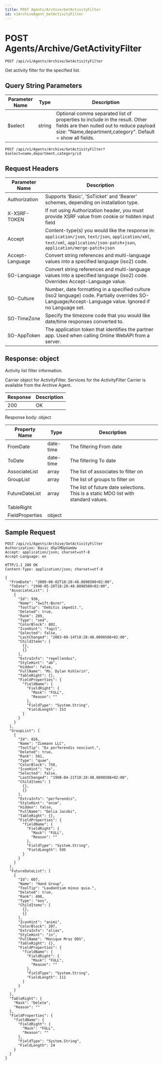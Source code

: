 ```yaml
---
title: POST Agents/Archive/GetActivityFilter
id: v1ArchiveAgent_GetActivityFilter
---
```


# POST Agents/Archive/GetActivityFilter

```http
POST /api/v1/Agents/Archive/GetActivityFilter
```

Get activity filter for the specified list.







## Query String Parameters

| Parameter Name | Type |  Description |
|----------------|------|--------------|
| $select | string |  Optional comma separated list of properties to include in the result. Other fields are then nulled out to reduce payload size: "Name,department,category". Default = show all fields. |

```http
POST /api/v1/Agents/Archive/GetActivityFilter?$select=name,department,category/id
```


## Request Headers

| Parameter Name | Description |
|----------------|-------------|
| Authorization  | Supports 'Basic', 'SoTicket' and 'Bearer' schemes, depending on installation type. |
| X-XSRF-TOKEN   | If not using Authorization header, you must provide XSRF value from cookie or hidden input field |
| Accept         | Content-type(s) you would like the response in: `application/json`, `text/json`, `application/xml`, `text/xml`, `application/json-patch+json`, `application/merge-patch+json` |
| Accept-Language | Convert string references and multi-language values into a specified language (iso2) code. |
| SO-Language | Convert string references and multi-language values into a specified language (iso2) code. Overrides Accept-Language value. |
| SO-Culture | Number, date formatting in a specified culture (iso2 language) code. Partially overrides SO-Language/Accept-Language value. Ignored if no Language set. |
| SO-TimeZone | Specify the timezone code that you would like date/time responses converted to. |
| SO-AppToken | The application token that identifies the partner app. Used when calling Online WebAPI from a server. |


## Response: object

Activity list filter information.



Carrier object for ActivityFilter.
Services for the ActivityFilter Carrier is available from the <see cref="T:SuperOffice.CRM.Services.IArchiveAgent">Archive Agent</see>.

| Response | Description |
|----------------|-------------|
| 200 | OK |

Response body: object

| Property Name | Type |  Description |
|----------------|------|--------------|
| FromDate | date-time | The filtering From date |
| ToDate | date-time | The filtering To date |
| AssociateList | array | The list of associates to filter on |
| GroupList | array | The list of groups to filter on |
| FutureDateList | array | The list of future date selections. This is a static MDO list with standard values. |
| TableRight |  |  |
| FieldProperties | object |  |

## Sample Request

```http!
POST /api/v1/Agents/Archive/GetActivityFilter
Authorization: Basic dGplMDpUamUw
Accept: application/json; charset=utf-8
Accept-Language: en
```

```http_
HTTP/1.1 200 OK
Content-Type: application/json; charset=utf-8

{
  "FromDate": "2009-08-02T18:28:48.0898508+02:00",
  "ToDate": "1998-05-28T18:28:48.0898508+02:00",
  "AssociateList": [
    {
      "Id": 936,
      "Name": "Swift-Borer",
      "ToolTip": "Debitis impedit.",
      "Deleted": true,
      "Rank": 289,
      "Type": "sed",
      "ColorBlock": 802,
      "IconHint": "fugit",
      "Selected": false,
      "LastChanged": "2003-08-14T18:28:48.0898508+02:00",
      "ChildItems": [
        {},
        {}
      ],
      "ExtraInfo": "repellendus",
      "StyleHint": "ab",
      "Hidden": false,
      "FullName": "Ms. Dylan Kshlerin",
      "TableRight": {},
      "FieldProperties": {
        "fieldName": {
          "FieldRight": {
            "Mask": "FULL",
            "Reason": ""
          },
          "FieldType": "System.String",
          "FieldLength": 153
        }
      }
    }
  ],
  "GroupList": [
    {
      "Id": 826,
      "Name": "Ziemann LLC",
      "ToolTip": "Ex perferendis nesciunt.",
      "Deleted": true,
      "Rank": 581,
      "Type": "quae",
      "ColorBlock": 758,
      "IconHint": "ex",
      "Selected": false,
      "LastChanged": "1998-04-21T18:28:48.0898508+02:00",
      "ChildItems": [
        {},
        {}
      ],
      "ExtraInfo": "perferendis",
      "StyleHint": "enim",
      "Hidden": false,
      "FullName": "Delia Jacobi",
      "TableRight": {},
      "FieldProperties": {
        "fieldName": {
          "FieldRight": {
            "Mask": "FULL",
            "Reason": ""
          },
          "FieldType": "System.String",
          "FieldLength": 595
        }
      }
    }
  ],
  "FutureDateList": [
    {
      "Id": 607,
      "Name": "Hand Group",
      "ToolTip": "Laudantium minus quia.",
      "Deleted": true,
      "Rank": 498,
      "Type": "eos",
      "ChildItems": [
        {},
        {}
      ],
      "IconHint": "animi",
      "ColorBlock": 207,
      "ExtraInfo": "alias",
      "StyleHint": "in",
      "FullName": "Monique Mraz DDS",
      "TableRight": {},
      "FieldProperties": {
        "fieldName": {
          "FieldRight": {
            "Mask": "FULL",
            "Reason": ""
          },
          "FieldType": "System.String",
          "FieldLength": 111
        }
      }
    }
  ],
  "TableRight": {
    "Mask": "Delete",
    "Reason": ""
  },
  "FieldProperties": {
    "fieldName": {
      "FieldRight": {
        "Mask": "FULL",
        "Reason": ""
      },
      "FieldType": "System.String",
      "FieldLength": 24
    }
  }
}
```